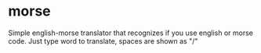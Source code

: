 # morse
Simple english-morse translator that recognizes if you use english or morse code. Just type word to translate, spaces are shown as "/"
